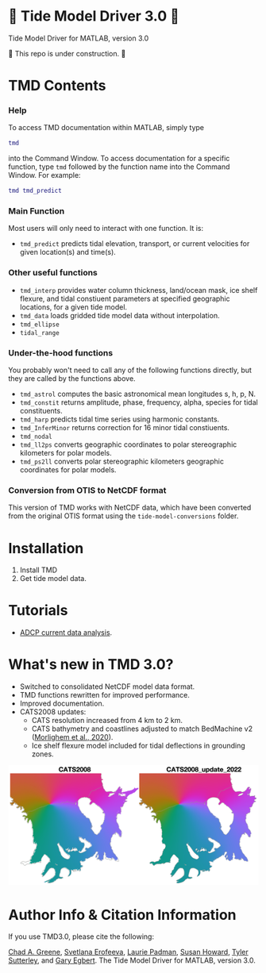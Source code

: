 # 🚧 Tide Model Driver 3.0 🚧 
Tide Model Driver for MATLAB, version 3.0

🚧 This repo is under construction. 🚧

# TMD Contents 
### Help 
To access TMD documentation within MATLAB, simply type 

```matlab
tmd 
```
into the Command Window. To access documentation for a specific function, type `tmd` followed by the function name into the Command Window. For example:

```matlab
tmd tmd_predict
```
### Main Function
Most users will only need to interact with one function. It is: 

* `tmd_predict` predicts tidal elevation, transport, or current velocities for given location(s) and time(s). 

### Other useful functions

* `tmd_interp` provides water column thickness, land/ocean mask, ice shelf flexure, and tidal constiuent parameters at specified geographic locations, for a given tide model. 
* `tmd_data` loads gridded tide model data without interpolation. 
* `tmd_ellipse` 
* `tidal_range` 

### Under-the-hood functions 
You probably won't need to call any of the following functions directly, but they are called by the functions above. 

* `tmd_astrol` computes the basic astronomical mean longitudes s, h, p, N.
* `tmd_constit` returns amplitude, phase, frequency, alpha, species for tidal constituents. 
* `tmd_harp` predicts tidal time series using harmonic constants. 
* `tmd_InferMinor` returns correction for 16 minor tidal constiuents. 
* `tmd_nodal`
* `tmd_ll2ps` converts geographic coordinates to polar stereographic kilometers for polar models. 
* `tmd_ps2ll` converts polar stereographic kilometers geographic coordinates for polar models. 

### Conversion from OTIS to NetCDF format

This version of TMD works with NetCDF data, which have been converted from the original OTIS format using the `tide-model-conversions` folder. 

# Installation 
1. Install TMD 
2. Get tide model data. 

# Tutorials
* [ADCP current data analysis](doc/tutorial_currents.md).

# What's new in TMD 3.0?

* Switched to consolidated NetCDF model data format. 
* TMD functions rewritten for improved performance. 
* Improved documentation.  
* CATS2008 updates: 
	* CATS resolution increased from 4 km to 2 km. 
	* CATS bathymetry and coastlines adjusted to match BedMachine v2 ([Morlighem et al., 2020](https://doi.org/10.1038/s41561-019-0510-8)). 
	* Ice shelf flexure model included for tidal deflections in grounding zones. 

![Tidal phase of the m2 constituent for the Filchner-Ronne Ice Shelf](tide-model-conversions/CATS2008_update_2022_comparison.png)

# Author Info & Citation Information
If you use TMD3.0, please cite the following: 

[Chad A. Greene](https://github.com/chadagreene), [Svetlana Erofeeva](https://ceoas.oregonstate.edu/svetlana-erofeeva), [Laurie Padman](https://github.com/LPadman), [Susan Howard](https://github.com/slhowardESR), [Tyler Sutterley](https://github.com/tsutterley), and [Gary Egbert](https://ceoas.oregonstate.edu/people/gary-egbert). The Tide Model Driver for MATLAB, version 3.0. 